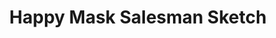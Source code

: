---
title: Happy Mask Salesman Sketch
year: 2020
filename: 2020_happymasksalesmansketch.png
image: ./images/2020_happymasksalesmansketch.png
---